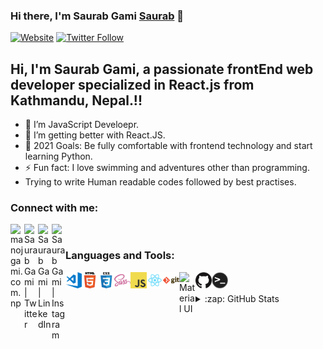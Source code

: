 ### Hi there, I'm Saurab Gami [Saurab][website] 👋

[![Website]](https://saurabgami.com)
[![Twitter Follow](https://img.shields.io/badge/Twitter-10k-blue)](https://twitter.com/saurabhgami)

## Hi, I'm Saurab Gami, a passionate frontEnd web developer specialized in React.js from Kathmandu, Nepal.!!

- 🌱 I’m JavaScript Develoepr.
- 👯 I’m getting better with React.JS.
- 🥅 2021 Goals: Be fully comfortable with frontend technology and start learning Python.
- ⚡ Fun fact: I love swimming and adventures other than programming.
- Trying to write Human readable codes followed by best practises. 

### Connect with me:

[<img align="left" alt="manojgami.com.np" width="22px" src="https://www.kindpng.com/picc/m/379-3793754_world-wide-web-icon-website-logo-vector-free.png" />][website]
[<img align="left" alt="Saurab Gami | Twitter" width="22px" src="https://i.pinimg.com/474x/ee/4b/ec/ee4bec98e284c251b885707a470ad3b8.jpg" />][twitter]
[<img align="left" alt="Saurab Gami | LinkedIn" width="22px" src="https://encrypted-tbn0.gstatic.com/images?q=tbn:ANd9GcThhkna4mbbJfST3hOFvVbcXP-r6qEt297agA&usqp=CAU" />][linkedin]
[<img align="left" alt="Saurab Gami | Instagram" width="22px" src="https://thumbs.dreamstime.com/b/rounded-instagram-logo-web-print-transparent-white-background-use-printing-purpose-165758567.jpg" />][instagram]

<br />

### Languages and Tools:

[<img align="left" alt="Visual Studio Code" width="26px" src="https://raw.githubusercontent.com/github/explore/80688e429a7d4ef2fca1e82350fe8e3517d3494d/topics/visual-studio-code/visual-studio-code.png" />][website]
[<img align="left" alt="HTML5" width="26px" src="https://raw.githubusercontent.com/github/explore/80688e429a7d4ef2fca1e82350fe8e3517d3494d/topics/html/html.png" />][website]
[<img align="left" alt="CSS3" width="26px" src="https://raw.githubusercontent.com/github/explore/80688e429a7d4ef2fca1e82350fe8e3517d3494d/topics/css/css.png" />][website]
[<img align="left" alt="Sass" width="26px" src="https://raw.githubusercontent.com/github/explore/80688e429a7d4ef2fca1e82350fe8e3517d3494d/topics/sass/sass.png" />][website]
[<img align="left" alt="JavaScript" width="26px" src="https://raw.githubusercontent.com/github/explore/80688e429a7d4ef2fca1e82350fe8e3517d3494d/topics/javascript/javascript.png" />][website]
[<img align="left" alt="React" width="26px" src="https://raw.githubusercontent.com/github/explore/80688e429a7d4ef2fca1e82350fe8e3517d3494d/topics/react/react.png" />][website]
[<img align="left" alt="Git" width="26px" src="https://raw.githubusercontent.com/github/explore/80688e429a7d4ef2fca1e82350fe8e3517d3494d/topics/git/git.png" />][website]
[<img align="left" alt="Material UI" width="26px" src="https://upload.wikimedia.org/wikipedia/commons/d/dc/Logo_material_design.svg" />][website]
[<img align="left" alt="GitHub" width="26px" src="https://raw.githubusercontent.com/github/explore/78df643247d429f6cc873026c0622819ad797942/topics/github/github.png" />][website]
[<img align="left" alt="Terminal" width="26px" src="https://raw.githubusercontent.com/github/explore/80688e429a7d4ef2fca1e82350fe8e3517d3494d/topics/terminal/terminal.png" />][website]

<br />
<br />

<details>
  <summary>:zap: GitHub Stats</summary>

  <img align="left" alt="Saurab's GitHub Stats" src="https://github-readme-stats.codestackr.vercel.app/api?username=saurabgami977&show_icons=true&include_all_commits=true&theme=radical" />

</details>
<!-- [![Anurag's github stats](https://github-readme-stats.vercel.app/api?username=anuraghazra)](https://github.com/anuraghazra/github-readme-stats) -->

[website]: https://saurabgami.com
[twitter]: https://twitter.com/saurabhgami
[instagram]: https://www.instagram.com/saurabhgami01/
[linkedin]: https://www.linkedin.com/in/saurabgami977/
